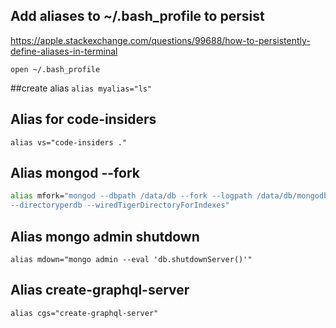 ## Add aliases to ~/.bash_profile to persist
https://apple.stackexchange.com/questions/99688/how-to-persistently-define-aliases-in-terminal

`open ~/.bash_profile`

##create alias
`alias myalias="ls"`

## Alias for code-insiders
`alias vs="code-insiders ."`

## Alias mongod --fork
```sh
alias mfork="mongod --dbpath /data/db --fork --logpath /data/db/mongodb.log \
--directoryperdb --wiredTigerDirectoryForIndexes"
```

## Alias mongo admin shutdown
`alias mdown="mongo admin --eval 'db.shutdownServer()'"`

## Alias create-graphql-server
`alias cgs="create-graphql-server"`